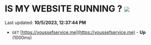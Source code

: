 # IS MY WEBSITE RUNNING ? [![](https://img.shields.io/static/v1?label=Sponsor&message=%E2%9D%A4&logo=GitHub&color=%23fe8e86)](https://github.com/sponsors/<username>)

Last updated: **10/5/2023, 12:37:44 PM**

- `GET` [https://youssefservice.me](https://youssefservice.me) - **Up** (1000ms)
